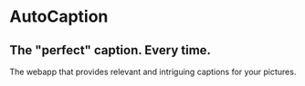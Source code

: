 # AutoCaption
## The "perfect" caption. Every time. 
The webapp that provides relevant and intriguing captions for your pictures. 

